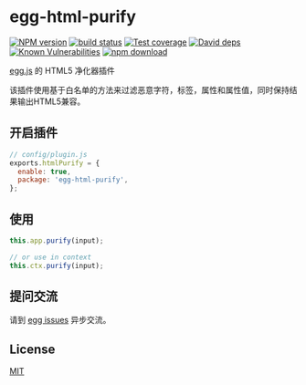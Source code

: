 # egg-html-purify

[![NPM version][npm-image]][npm-url]
[![build status][travis-image]][travis-url]
[![Test coverage][codecov-image]][codecov-url]
[![David deps][david-image]][david-url]
[![Known Vulnerabilities][snyk-image]][snyk-url]
[![npm download][download-image]][download-url]

[npm-image]: https://img.shields.io/npm/v/egg-html-purify.svg?style=flat-square
[npm-url]: https://npmjs.org/package/egg-html-purify
[travis-image]: https://img.shields.io/travis/weihongyu12/egg-html-purify.svg?style=flat-square
[travis-url]: https://travis-ci.org/weihongyu12/egg-html-purify
[codecov-image]: https://img.shields.io/codecov/c/github/weihongyu12/egg-html-purify.svg?style=flat-square
[codecov-url]: https://codecov.io/github/weihongyu12/egg-html-purify?branch=master
[david-image]: https://img.shields.io/david/weihongyu12/egg-html-purify.svg?style=flat-square
[david-url]: https://david-dm.org/weihongyu12/egg-html-purify
[snyk-image]: https://snyk.io/test/npm/egg-html-purify/badge.svg?style=flat-square
[snyk-url]: https://snyk.io/test/npm/egg-html-purify
[download-image]: https://img.shields.io/npm/dm/egg-html-purify.svg?style=flat-square
[download-url]: https://npmjs.org/package/egg-html-purify

[egg.js](https://eggjs.org/) 的 HTML5 净化器插件

 该插件使用基于白名单的方法来过滤恶意字符，标签，属性和属性值，同时保持结果输出HTML5兼容。

## 开启插件

```js
// config/plugin.js
exports.htmlPurify = {
  enable: true,
  package: 'egg-html-purify',
};
```

## 使用

```javascript
this.app.purify(input);

// or use in context
this.ctx.purify(input);
```

## 提问交流

请到 [egg issues](https://github.com/weihongyu12/egg-html-purify/issues) 异步交流。

## License

[MIT](LICENSE)
